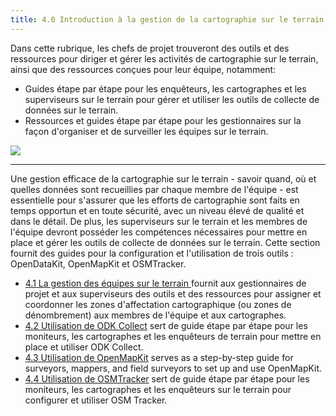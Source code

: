 ```yaml
---
title: 4.0 Introduction à la gestion de la cartographie sur le terrain
---
```


Dans cette rubrique, les chefs de projet trouveront des outils et des ressources pour diriger et gérer les activités de cartographie sur le terrain, ainsi que des ressources conçues pour leur équipe, notamment:

*   Guides étape par étape pour les enquêteurs, les cartographes et les superviseurs sur le terrain pour gérer et utiliser les outils de collecte de données sur le terrain.
*   Ressources et guides étape par étape pour les gestionnaires sur la façon d'organiser et de surveiller les équipes sur le terrain.

![](/images/field_mapping.jpeg)

***

Une gestion efficace de la cartographie sur le terrain - savoir quand, où et quelles données sont recueillies par chaque membre de l'équipe - est essentielle pour s'assurer que les efforts de cartographie sont faits en temps opportun et en toute sécurité, avec un niveau élevé de qualité et dans le détail. De plus, les superviseurs sur le terrain et les membres de l'équipe devront posséder les compétences nécessaires pour mettre en place et gérer les outils de collecte de données sur le terrain. Cette section fournit des guides pour la configuration et l'utilisation de trois outils : OpenDataKit, OpenMapKit et OSMTracker.

*   [4.1 La gestion des équipes sur le terrain ](https://hotosm.github.io/toolbox/fr/pages/field-mapping-management/4.1_managing_teams_in_the_field/)fournit aux gestionnaires de projet et aux superviseurs des outils et des ressources pour assigner et coordonner les zones d'affectation cartographique (ou zones de dénombrement) aux membres de l'équipe et aux cartographes.
*   [4.2 Utilisation de ODK Collect](https://hotosm.github.io/toolbox/fr/pages/field-mapping-management/5.1_using_odk_collect/) sert de guide étape par étape pour les moniteurs, les cartographes et les enquêteurs de terrain pour mettre en place et utiliser ODK Collect.
*   [4.3 Utilisation de OpenMapKit](https://hotosm.github.io/toolbox/fr/pages/field-mapping-management/5.2_using_openmapkit/) serves as a step-by-step guide for surveyors, mappers, and field surveyors to set up and use OpenMapKit.
*   [4.4 Utilisation de OSMTracker](https://hotosm.github.io/toolbox/fr/pages/field-mapping-management/4.4_using_osm_tracker/) sert de guide étape par étape pour les moniteurs, les cartographes et les enquêteurs sur le terrain pour configurer et utiliser OSM Tracker.
